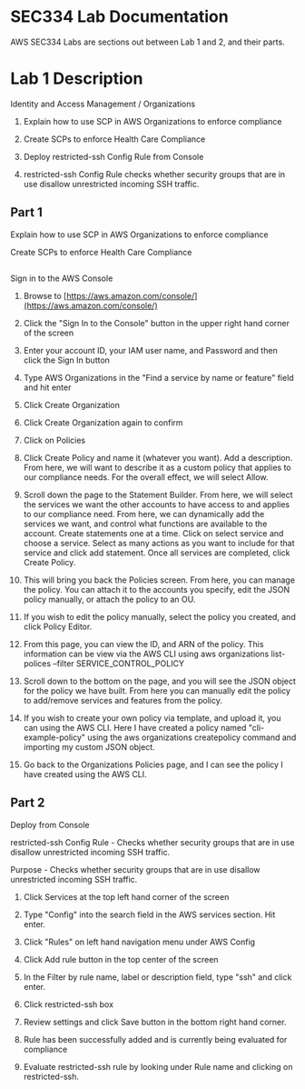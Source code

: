 # SEC334 Lab Documentation
AWS SEC334 Labs are sections out between Lab 1 and 2, and their parts.

# Lab 1 Description

Identity and Access Management / Organizations

1. Explain how to use SCP in AWS Organizations to enforce compliance
  1. Create SCPs to enforce Health Care Compliance

2. Deploy restricted-ssh Config Rule from Console
  1. restricted-ssh Config Rule checks whether security groups that are in use disallow unrestricted incoming SSH traffic.

## Part 1

Explain how to use SCP in AWS Organizations to enforce compliance

Create SCPs to enforce Health Care Compliance

##

Sign in to the AWS Console

1. Browse to [https://aws.amazon.com/console/](https://aws.amazon.com/console/)

1. Click the &quot;Sign In to the Console&quot; button in the upper right hand corner of the screen
2. Enter your account ID, your IAM user name, and Password and then click the Sign In button



1. Type AWS Organizations in the &quot;Find a service by name or feature&quot; field and hit enter

1. Click Create Organization
2. Click Create Organization again to confirm
3. Click on Policies



1. Click Create Policy and name it (whatever you want). Add a description. From here, we will want to describe it as a custom policy that applies to our compliance needs. For the overall effect, we will select Allow.



1. Scroll down the page to the Statement Builder. From here, we will select the services we want the other accounts to have access to and applies to our compliance need. From here, we can dynamically add the services we want, and control what functions are available to the account. Create statements one at a time. Click on select service and choose a service. Select as many actions as you want to include for that service and click add statement. Once all services are completed, click Create Policy.



1. This will bring you back the Policies screen. From here, you can manage the policy. You can attach it to the accounts you specify, edit the JSON policy manually, or attach the policy to an OU.



1. If you wish to edit the policy manually, select the policy you created, and click Policy Editor.



1. From this page, you can view the ID, and ARN of the policy. This information can be view via the AWS CLI using aws organizations list-polices –filter SERVICE\_CONTROL\_POLICY



1. Scroll down to the bottom on the page, and you will see the JSON object for the policy we have built. From here you can manually edit the policy to add/remove services and features from the policy.



1. If you wish to create your own policy via template, and upload it, you can using the AWS CLI. Here I have created a policy named &quot;cli-example-policy&quot; using the aws organizations createpolicy command and importing my custom JSON object.



1. Go back to the Organizations Policies page, and I can see the policy I have created using the AWS CLI.





## Part 2



Deploy from Console

restricted-ssh Config Rule - Checks whether security groups that are in use disallow unrestricted incoming SSH traffic.

Purpose - Checks whether security groups that are in use disallow unrestricted incoming SSH traffic.

1. Click Services at the top left hand corner of the screen

2. Type &quot;Config&quot; into the search field in the AWS services section. Hit enter.

3. Click &quot;Rules&quot; on left hand navigation menu under AWS Config

4. Click Add rule button in the top center of the screen

5. In the Filter by rule name, label or description field, type &quot;ssh&quot; and click enter.

6. Click restricted-ssh box

7. Review settings and click Save button in the bottom right hand corner.

8. Rule has been successfully added and is currently being evaluated for compliance

9. Evaluate restricted-ssh rule by looking under Rule name and clicking on restricted-ssh.
